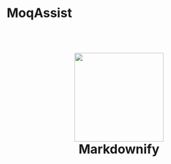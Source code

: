 # MoqAssist

<h1 align="center">
  <br>
  <img src="https://raw.githubusercontent.com/omeerkorkmazz/MoqAssist/main/MoqAssist.png" width="200"></a>
  <br>
  Markdownify
  <br>
</h1>